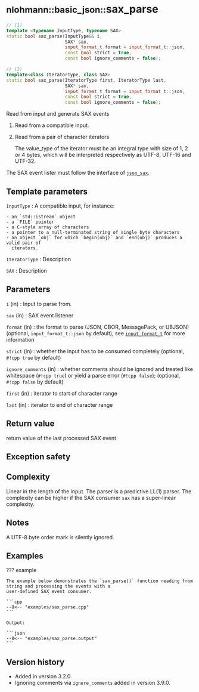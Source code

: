# <small>nlohmann::basic_json::</small>sax_parse

```cpp
// (1)
template <typename InputType, typename SAX>
static bool sax_parse(InputType&& i,
                      SAX* sax,
                      input_format_t format = input_format_t::json,
                      const bool strict = true,
                      const bool ignore_comments = false);

// (2)
template<class IteratorType, class SAX>
static bool sax_parse(IteratorType first, IteratorType last,
                      SAX* sax,
                      input_format_t format = input_format_t::json,
                      const bool strict = true,
                      const bool ignore_comments = false);
```

Read from input and generate SAX events

1. Read from a compatible input.
2. Read from a pair of character iterators
    
    The value_type of the iterator must be an integral type with size of 1, 2 or 4 bytes, which will be interpreted
    respectively as UTF-8, UTF-16 and UTF-32.

The SAX event lister must follow the interface of [`json_sax`](../json_sax/index.md).

## Template parameters

`InputType`
:   A compatible input, for instance:
    
    - an `std::istream` object
    - a `FILE` pointer
    - a C-style array of characters
    - a pointer to a null-terminated string of single byte characters
    - an object `obj` for which `begin(obj)` and `end(obj)` produces a valid pair of
      iterators.

`IteratorType`
:   Description

`SAX`
:   Description

## Parameters

`i` (in)
:   Input to parse from.

`sax` (in)
:   SAX event listener

`format` (in)
:    the format to parse (JSON, CBOR, MessagePack, or UBJSON) (optional, `input_format_t::json` by default), see
     [`input_format_t`](input_format_t.md) for more information

`strict` (in)
:   whether the input has to be consumed completely (optional, `#!cpp true` by default)

`ignore_comments` (in)
:   whether comments should be ignored and treated like whitespace (`#!cpp true`) or yield a parse error
    (`#!cpp false`); (optional, `#!cpp false` by default)

`first` (in)
:   iterator to start of character range

`last` (in)
:   iterator to end of character range

## Return value

return value of the last processed SAX event

## Exception safety

## Complexity

Linear in the length of the input. The parser is a predictive LL(1) parser. The complexity can be higher if the SAX
consumer `sax` has a super-linear complexity.

## Notes

A UTF-8 byte order mark is silently ignored.

## Examples

??? example

    The example below demonstrates the `sax_parse()` function reading from string and processing the events with a
    user-defined SAX event consumer.
    
    ```cpp
    --8<-- "examples/sax_parse.cpp"
    ```
    
    Output:
    
    ```json
    --8<-- "examples/sax_parse.output"
    ```

## Version history

- Added in version 3.2.0.
- Ignoring comments via `ignore_comments` added in version 3.9.0.
